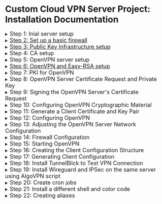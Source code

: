# Custom Cloud VPN Server Project: Installation Documentation

<details>
<summary><font size="4">Step 1: Inial server setup</font></summary>

* Deactivate DigitalOcean account and create a new one
* Deploy a new Droplet to server as the Certificate Authority (CA) Server
    * CA Server IP address: 159.223.133.122
* Log in as root if not already
    * `ssh root@24.199.92.229`
* Create a new user and grant privileges
    * `adduser vy`
    * `usermod -aG sudo vy`
</details>


<details>
<summary><font size="4"><a href="https://www.digitalocean.com/community/tutorials/initial-server-setup-with-ubuntu-20-04">Step 2: Set up a basic firewall</a></font></summary>

* `ufw app list`
    * The UFW firewall will make sure only connections to certain service are allowed
* `ufw allow OpenSSH`
    * To make sure the firewall allows SSH connections 
* `ufw enable`
* `su - vy`
***
### Change the default ssh port to 41235
* `sudo ufw allow 41235`
* `sudo nano /etc/ssh/sshd_config`
* Search for `#Port 22` line
* Remove the `#` and change the port number to `41235`
* *Ctrl+X* to save and exit
* `sudo systemctl restart ssh`
* Ran into an error:
    * Command `ss -an | grep 41235` to verify that ssh is listening was not outputing anything
    * Then, the console was logged out and an *SSH Connection Lost* error message appeared
* Solved by:
    * Going to local machine's terminal
    * `ssh vy@24.199.92.229`
    * `sudo apt-get update`
    * `sudo apt-get install openssh-server`
    * `sudo systemctl start ssh`
        * To start the ssh service again
* Then re-ran the command `ss -an | grep 41235`
    * Verify that ssh is listening
* `exit`
* ssh back in using the command
    * `ssh vy@24.199.92.229 -p41235`
* `ufw status`
    * To see if SSH connections are still allowed
    * Currently, the firewall is blocking all connections except for SSH
* 

from own terminal, ssh into DO server
</details>

<details>
<summary><font size="4"><a href="https://www.digitalocean.com/community/tutorials/how-to-set-up-and-configure-a-certificate-authority-ca-on-ubuntu-20-04">Step 3: Public Key Infrastructure setup</a></font></summary>

* easy-rsa: a CA management tool used to generate a private key and public root certificate 
    * The public root certificate is used to sign requests from clients and servers
* Note: be logged in as the non-root sudo user
* `sudo apt update`
* `sudo apt install easy-rsa`
* `mkdir ~/easy-rsa`
    * Note: DO NOT use sudo going forward because the normal user should manage and inteact with the CA without needing elevated privileges
* Make a symbolic link so that updates to the easy-rsa is automatically reflected
    * `ln -s /usr/share/easy-rsa/* ~/easy-rsa/`
* `chmod 700 /home/vy/easy-rsa`
* Initialize the PKI inside the easy-rsa directory
    * `cd ~/easy-rsa`
    * `./easyrsa init-pki`
</details>

<details>
<summary><font size="4">Step 4: CA setup</font></summary>

* `nano vars`
    * Paste the following into the file:
    ```
    ~/easy-rsa/vars
    set_var EASYRSA_REQ_COUNTRY    "US"
    set_var EASYRSA_REQ_PROVINCE   "Hawaii"
    set_var EASYRSA_REQ_CITY       "Manoa"
    set_var EASYRSA_REQ_ORG        "ITM684"
    set_var EASYRSA_REQ_EMAIL      "bvt@hawaii.edu"
    set_var EASYRSA_REQ_OU         "Community"
    set_var EASYRSA_ALGO           "ec"
    set_var EASYRSA_DIGEST         "sha512"
    ```
* Save and exit
* `./easyrsa build-ca`
* Ran into an error:
    * vars folder duplicated in easy-rsa directory as well as in pki directory
* Solved by:
    * `mv vars vars1`
    * Renamed duplicated vars file in easy-rsa and kept vars file in pki
* Reran command `./easyrsa build-ca`
* Command Name: pressed *Enter* to accept default name
</details>

<details>
<summary><font size="4">Step 5: OpenVPN server setup</font></summary>

* `exit`
* Repeat steps 1 and 2 (except for deactivation of DigitalOcean account)
* OpenVPN Server IP address: 159.223.133.122
* Log in as root if not already
    * `ssh root@165.227.87.242`
* Create a new user and grant privileges
    * `adduser vy`
    * `usermod -aG sudo vy`
* Note: ran into similar error as before, resolved the same way
</details>

<details>
<summary><font size="4"><a href="https://www.digitalocean.com/community/tutorials/how-to-set-up-and-configure-an-openvpn-server-on-ubuntu-20-04">Step 6: OpenVPN and Easy-RSA setup</a></font></summary>

* Log in as non-root user on DO OpenVPN Server
    * `ssh vy@165.227.87.242 -p41235`
* `sudo apt update`
* `sudo apt install openvpn easy-rsa`
* `mkdir ~/easy-rsa`
* `ln -s /usr/share/easy-rsa/* ~/easy-rsa/`
* `sudo chown vy ~/easy-rsa`
* `sudo chown 700 ~/easy-rsa`
</details>

<details>
<summary><font size="4">Step 7: PKI for OpenVPN</font></summary>

* `cd ~/easy-rsa`
* `nano vars`
* Paste the following lines into the file:
    ```
    set_var EASYRSA_ALGO "ec"
    set_var EASYRSA_DIGEST "sha512"
    ```
* Save and exit
* `./easyrsa init-pki`
</details>

<details>
<summary><font size="4">Step 8: OpenVPN Server Certificate Request and Private Key</font></summary>

* `./easyrsa gen-req server nopass`
    * Call the `easyrsa` with the `gen-req` option followed by a Common Name for the machine 
    * To follow the tutorial, the CN will be `server`
    * The `nopass` option will make it so the request file is not password-protected
* Ran into the same error as Step 4:
    * vars folder duplicated in easy-rsa directory as well as in pki directory
* Solved by:
    * `mv vars vars1`
    * Renamed duplicated vars file in easy-rsa and kept vars file in pki
* Reran command `./easyrsa gen-req server nopass`
* Press *Enter* to accept the CN `server`
* A private key for the server and a certificate request file called `server.req` was created
* `cd ~`
* Copy the server key
    * `sudo cp /home/vy/easy-rsa/pki/private/server.key /etc/openvpn/server/`
</details>

<details>
<summary><font size="4">Step 9: Signing the OpenVPN Server's Certificate Request</font></summary>

* The CA Server needs to know about the OpenVPN Server's Certificate Request and validate it
* Use `scp` to copy the request to the CA for signing
    * `scp -P 41235 ~/easy-rsa/pki/reqs/server.req vy@24.199.92.229:/tmp`
***
* SSH into CA Server `ssh vy@24.199.92.229 -p41235`
* `cd ~/easy-rsa`
* Import the Certificate Request from the OpenVPN Server
    * `./easyrsa import-req /tmp/server.req server`
* `./easyrsa sign-req server server`
    * Sign the request by running the `easyrsa` script with `sign-req` option, the request type (can be `client` or `server`) followed by the CN
* Now, the `server.crt` file contains the OpenVPN server's public encryption key as well as a signature from the CA server
    * The signature tells anyone who trusts the CA server that they can also trust the OpenVPN server
* Copy the `server.crt` and `ca.crt` files from the CA Server to the OpenVPN Server
    * `scp -P 41235 pki/issued/server.crt vy@165.227.87.242:/tmp`
    * `scp -P 41235 pki/ca.crt vy@165.227.87.242:/tmp`
***
* SSH into the OpenVPN Server `ssh vy@165.227.87.242 -p41235`
* `sudo cp /tmp/{server.crt,ca.crt} /etc/openvpn/server`
</details>

<details>
<summary><font size="4">Step 10: Configuring OpenVPN Cryptographic Material</font></summary>

* Add an extra shared secret key that the server and all clients will use
* `cd ~/easy-rsa`
* `openvpn --genkey --secret ta.key`
    * A `ta.key` file is created
* `sudo cp ta.key /etc/openvpn/server`
</details>

<details>
<summary><font size="4">Step 11: Generate a Client Certificate and Key Pair</font></summary>

* Generate a single client key and cerficate pair to create a script that will automatically generate client configuration files containing all of the required keys and certificates
* `cd ~`
* `mkdir -p ~/client-configs/keys`
* `chmod -R 700 ~/client-configs`
* `cd ~/easy-rsa`
* `./easyrsa gen-req client1 nopass`
* Press *Enter* to confirm the default CN (`client1`)
* `cp pki/private/client1.key ~/client-configs/keys/`
    * Copy the certificate/key pair into the client-configs directory
* Transfer the `client1.req` file to the CA server
    * `scp -P 41235 pki/reqs/client1.req vy@24.199.92.229:/tmp`
***
* SSH into CA Server `ssh vy@24.199.92.229 -p41235`
* `cd ~/easy-rsa`
* Import the Certificate Request from the OpenVPN Server
    * `./easyrsa import-req /tmp/client1.req client1`
* `./easyrsa sign-req client client1`
    * Sign the request by running the `easyrsa` script with `sign-req` option, but this time, with the `client` request type followed by the CN 
* Now a client certificate file named `client1.crt` is created
* Transfer this file back to the OpenVPN Server
    * `scp -P 41235 pki/issued/client1.crt vy@165.227.87.242:/tmp`
***
* SSH into the OpenVPN Server `ssh vy@165.227.87.242 -p41235`
* Copy the client certificate
    * `cp /tmp/client1.crt ~/client-configs/keys/`
* Copy the `ca.crt` and `ta.key` files
    * `cp ~/easy-rsa/ta.key ~/client-configs/keys/`
    * `sudo cp /etc/openvpn/server/ca.crt ~/client-configs/keys/`
* Now, the server and client cetificates and keys are generated and stored in the OpenVPN Server
</details>

<details>
<summary><font size="4">Step 12: Configuring OpenVPN</font></summary>

* Copy a sample configuration file included in this software's documentation
    * `sudo cp /usr/share/doc/openvpn/examples/sample-config-files/server.conf /etc/openvpn/server/`
* `sudo nano /etc/openvpn/server/server.conf`
*  Change the Default Port and Protocol for the OpenVPN Server
    * Find the line `port 1194` and change to `443`
    * Find and uncomment `;proto tcp`
    * Find and comment `proto udp`
    * Find the `explicit-exit-notify` line (at the end of file) and change the value to `0`
* Diffie-Hellman Parameters 
    * Find and comment `dh dh2048.pem`
    * Add a new line after that line: `dh none`
* Push DNS Changes to Redirect All Traffic Through the VPN
    * Find and uncomment `;push "redirect-gateway def1 bypass-dhcp"` 
    * Uncomment the 2 lines below it `;push "dhcp-option DNS 208.67.222.222"` and `;push "dhcp-option DNS 208.67.220.220"`
* HMAC 
    * Find and comment `tls-auth ta.key 0 # This file is secret`
    * Add a new line after that line: `tls-crypt ta.key`
* Cryptographic Ciphers 
    * Find and comment `cipher AES-256-CBC`
    * Add a new line after that line: `cipher AES-256-GCM`
    * Add a new line after that line: `auth SHA256`
* Daemon Privileges
    * Find and uncomment `;user nobody`
    * Uncomment `;group nobody` and rename to `group nogroup`
* Save and exit
</details>

<details>
<summary><font size="4">Step 13: Adjusting the OpenVPN Server Network Configuration</font></summary>

* `sudo nano /etc/sysctl.conf`
* Add this line at the bottom of the file
    * `net.ipv4.ip_forward = 1`
* Save and exit
* To read the file and load new values for the current session: `sudo sysctl -p`
* Output shoud say: *net.ipv4.ip_forward = 1*
</details>

<details>
<summary><font size="4">Step 14: Firewall Configuration</font></summary>

* To allow OpenVPN through the firewall, masquerading needs to be enabled
    * Masquerading is an iptables concept that provides quick dynamic network address (NAT) to correctly route client connections
* Find the public network interface
    * `ip route list default`
* Look at and note the output and the interface:
    * *default via 165.227.80.1 dev eth0 proto static* 
    * Interface: *eth0*
* `sudo nano /etc/ufw/before.rules`
* Towards the top of the file, after the `#ufw-before-forward` line, add the following lines:
    ```
    # START OPENVPN RULES
    # NAT table rules
    *nat
    :POSTROUTING ACCEPT [0:0]
    # Allow traffic from OpenVPN client to eth0 (change to the interface you discovered!)
    -A POSTROUTING -s 10.8.0.0/8 -o eth0 -j MASQUERADE
    COMMIT
    # END OPENVPN RULES
    ```
    * This will set the default policy for the `POSTROUTING` chain in the `nat` table and masquerade any traffic coming from the VPN
    * If your interface is not eth0, replace it in the `-A POSROUTING` line
* Save and exit
* `sudo nano /etc/default/ufw`
* Find `DEFAULT_FORWARD_POLICY` and change the value from `DROP` to `ACCEPT`
    * This will tell ufw to allow forwarded packets by default too
* Save and exit
* `sudo ufw allow 443/tcp`
    * * Because we changed the port number and protocol earlier, we have to adjust the firewall to allow TCP traffic to port 443
* `sudo ufw allow OpenSSH`
* Disable and re-enable UFW to restart it and load the changes 
    * `sudo ufw disable`
    * `sudo ufw enable`
</details>

<details>
<summary><font size="4">Step 15: Starting OpenVPN</font></summary>

* Configure OpenVPN to start up at boot so you can connect to your VPN at any time as long as your server is running
    * `sudo systemctl -f enable openvpn-server@server.service`
* Start the OpenVPN service
    * `sudo systemctl start openvpn-server@server.service`
* Check to see that the OpenVPN service is active
    * `sudo systemctl status openvpn-server@server.service`
* *CTRL+C* to exit
</details>

<details>
<summary><font size="4">Step 16: Creating the Client Configuration Structure</font></summary>

* `mkdir -p ~/client-configs/files`
* Copy and example client configuration file into the directory to use as the base configuration
    * `cp /usr/share/doc/openvpn/examples/sample-config-files/client.conf ~/client-configs/base.conf`
* `nano ~/client-configs/base.conf`
* Change the Default Port and Protocol
    * Find the and uncomment  `;proto tcp` 
    * Find and comment `proto udp`
    * Find `remote my-server-1 1194`  
    * Change the port number to 443 and add in IP address of the OpenVPN Server
        * `remote 165.227.87.242 443`
* Daemon Privileges
    * Find and uncomment `;user nobody`
    * Uncomment `;group nobody` and rename to `group nogroup`
* Find the `ca ca.crt` line
* Comment it and the 2 lines that follow it 
* HMAC 
    * Find and comment `tls-auth ta.key 1`
* Cryptographic Ciphers 
    * Find and comment `cipher AES-256-CBC`
    * Add a new line after that line: `cipher AES-256-GCM`
    * Add a new line after that line: `auth SHA256`
* Anywhere in the file, add `key-direction 1`
* Add commented out lines to handle methods that Linux based VPN clients will use for DNS resolution
    * For client that do not use systemd-resolved to manage DNS  (clients who rely on the resolvconf utility to update DNS information)
        ```
        ; script-security 2
        ; up /etc/openvpn/update-resolv-conf
        ; down /etc/openvpn/update-resolv-conf
        ```
    * For clients that use systemd-resolved for DNS resolution
        ```
        ; script-security 2
        ; up /etc/openvpn/update-systemd-resolved
        ; down /etc/openvpn/update-systemd-resolved
        ; down-pre
        ; dhcp-option DOMAIN-ROUTE .
        ```
* Save and exit
* Create a script to compile your base configuration
    * `nano ~/client-configs/make_config.sh`
* Add the following content:
    ```
    #!/bin/bash
 
    # First argument: Client identifier
    
    KEY_DIR=~/client-configs/keys
    OUTPUT_DIR=~/client-configs/files
    BASE_CONFIG=~/client-configs/base.conf
    
    cat ${BASE_CONFIG} \
        <(echo -e '<ca>') \
        ${KEY_DIR}/ca.crt \
        <(echo -e '</ca>\n<cert>') \
        ${KEY_DIR}/${1}.crt \
        <(echo -e '</cert>\n<key>') \
        ${KEY_DIR}/${1}.key \
        <(echo -e '</key>\n<tls-crypt>') \
        ${KEY_DIR}/ta.key \
        <(echo -e '</tls-crypt>') \
        > ${OUTPUT_DIR}/${1}.ovpn
    ```
* Save and exit
* `chmod 700 ~/client-configs/make_config.sh`
</details>

<details>
<summary><font size="4">Step 17: Generating Client Configuration</font></summary>

* `cd ~/client-configs`
* `./make_config.sh client1`
    * To check that the command ran:
        * `ls ~/client-configs/files`
        * The output should be `client1.ovpn`
* Go to FileZilla
* Select SFTP
* Host: `165.227.87.242`
* Username: `vy`
* Password: *non-root user password*
* Port: `41235`

* client-configs > files > client1.ovpn
* Copy `client1.ovpn` to local machine
</details>

<details>
<summary><font size="4">Step 18: Install TunnelBlick to Test VPN Connection</font></summary>

* Install Tunnelblick from [here](https://tunnelblick.net/downloads.html)
* Follow the install prompts
* Towards the end, select *I have configuration files*
* In Finder, find the `client1.ovpn` file and drag it to the Tunnelblick icon on the top menu bar
* Click on the Tunnelblick icon
* Select *Connect client1*
***
* Disconnect from server
* Go to [ipleak.net](https://ipleak.net/) before 
* Should see IP address assigned by ISP
* Connect to TunnelBlick
* Refresh ipleak.net
* Should now see IP address of selected data center for VPN
</details>

<details>
<summary><font size="4">Step 19: Install Wireguard and IPSec on the same server using AlgoVPN script</font></summary>

* Follow instructions from [trailofbits](https://github.com/trailofbits/algo)
* Change Wireguard port to `53`
* IPSec

</details>

<details>
<summary><font size="4">Step 20: Create cron jobs</font></summary>

* Follow instructions from [https://www.hostinger.com/tutorials/cron-job](https://www.hostinger.com/tutorials/cron-job)
* Create/Edit a crontab file: `crontab -e`
* See a list of active scheduled tasks: `crontab -l`
* Check for all updates and install them every 24 hours
    * `0 0 * * * apt-get update && apt-get upgrade -y`
    * Run command apt-get upgrade at mighnight (0 hrs and 0 mins) every day (* * * *)
* Send all failed login attempts to a file every hour
    * `0 * * * * grep 'Failed passwords' /var/log/auth.log > ~/faillog.txt`
    * Run grep command to search for Failed passwords lines in the auth.log file 
* Clear the faillog.txt file every day at midnight
    * `0 0 * * * > ~/faillog.txt`

</details>

<details>
<summary><font size="4">Step 21: Install a different shell and color code</font></summary>

* `sudo apt install zsh`
    * https://www.digitalocean.com/community/tutorials/how-to-install-z-shell-zsh-on-a-cloud-server
* `zsh` to switch shells
* `bash` to switch back to bash
* `ps -p $$` to display current shell name
***
* Colorizing a bash prompt: 
    * `nano ~/.bashrc`
    * Commented: `PS1="\[\e]0;${debian_chroot:+($debian_chroot)}\u@\h: \w\a\]$PS1"`
    * Pasted: `PS1='\[\033[1;36m\]\u@\h: \w\[\033[0m\]\$ '`
    * Save and exit
    * Reload console
    * Prompt should now be cyan and bolded

* Colorizing a zsh prompt:
    * `nano ~/.zshrc`
    * Pasted: `PS1='%F{cyan}%1m%~%f '`
    * Save and exit
    * `source ~/.zshrc`
    * Prompt should now be cyan and bolded
</details>

<details>
<summary><font size="4">Step 22: Creating aliases</font></summary>

* bash: 
    * `nano ~/.bashrc`
    * Insert the following lines:
        * `alias c='clear'`
        * `alias ls='ls --color=auto'`
        * `alias ..='cd ..'`
    * Save and exit
    * Reload console

* zsh:
    * `nano ~/.zshrc`
    * Insert the following lines:
        * `alias c='clear'`
        * `alias ls='ls --color=auto'`
        * `alias ..='cd ..'`
    * Save and exit
    * `source ~/.zshrc`
</details>

